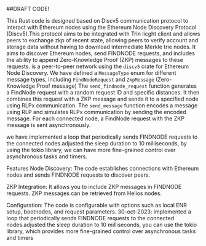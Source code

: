 ##DRAFT CODE!

This Rust code is designed based on Discv5 communication protocol to interact with Ethereum nodes using the Ethereum Node Discovery Protocol (Discv5).This protocol aims to be integrated with Trin licght client and allows peers to exchange zkp of recent state, allowing peers to verify account and storage data without having to download intermediate Merkle trie nodes. It aims to discover Ethereum nodes, send FINDNODE requests, and includes the ability to append Zero-Knowledge Proof (ZKP) messages to these requests. is a peer-to-peer network using the `discv5` crate for Ethereum Node Discovery.  We have defined a  `MessageType` enum for different message types, including `FindNodeRequest` and `ZkpMessage` (Zero-Knowledge Proof message)  The `send_findnode_request` function generates a FindNode request with a random request ID and specific distances. It then combines this request with a ZKP message and sends it to a specified node using RLPx communication. The `send_message` function encodes a message using RLP and simulates RLPx communication by sending the encoded message.
For each connected node, a FindNode request with the ZKP message is sent asynchronously.

we have  implemented a loop that periodically sends FINDNODE requests to the connected nodes.adjusted the sleep duration to 10 milliseconds, by using the tokio library, we can  have  more fine-grained control over asynchronous tasks and timers.




Features
Node Discovery: The code establishes connections with Ethereum nodes and sends FINDNODE requests to discover peers.

ZKP Integration: It allows you to include ZKP messages in FINDNODE requests. ZKP messages can be retrieved from Helios nodes.

Configuration: The code is configurable with options such as local ENR setup, bootnodes, and request parameters.
30-oct-2023: 
implemented a loop that periodically sends FINDNODE requests to the connected nodes.adjusted the sleep duration to 10 milliseconds, you can use the tokio library, which provides more fine-grained control over asynchronous tasks and timers

